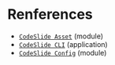 # Renferences
- [`CodeSlide Asset`](../packages/codeslide-asset/docs/REFERENCE.md) (module)
- [`CodeSlide CLI`](../packages/codeslide-cli/docs/REFERENCE.md) (application)
- [`CodeSlide Config`](../packages/codeslide-config/docs/REFERENCE.md)  (module)
